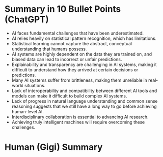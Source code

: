 # Summary in 10 Bullet Points (ChatGPT)
- AI faces fundamental challenges that have been underestimated.
- AI relies heavily on statistical pattern recognition, which has limitations.
- Statistical learning cannot capture the abstract, conceptual understanding that humans possess.
- AI systems are highly dependent on the data they are trained on, and biased data can lead to incorrect or unfair predictions.
- Explainability and transparency are challenging in AI systems, making it difficult to understand how they arrived at certain decisions or predictions.
- Many AI systems suffer from brittleness, making them unreliable in real-world situations.
- Lack of interoperability and compatibility between different AI tools and models can make it difficult to build complex AI systems.
- Lack of progress in natural language understanding and common sense reasoning suggests that we still have a long way to go before achieving human-level AI.
- Interdisciplinary collaboration is essential to advancing AI research.
- Achieving truly intelligent machines will require overcoming these challenges.

# Human (Gigi) Summary

